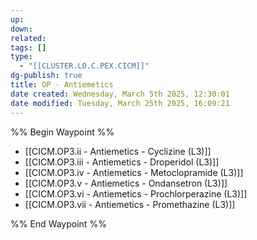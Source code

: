 ```yaml
---
up: 
down: 
related: 
tags: []
type:
  - "[[CLUSTER.LO.C.PEX.CICM]]"
dg-publish: true
title: OP - Antiemetics
date created: Wednesday, March 5th 2025, 12:30:01
date modified: Tuesday, March 25th 2025, 16:09:21
---
```


%% Begin Waypoint %%

- [[CICM.OP3.ii - Antiemetics - Cyclizine (L3)]]
- [[CICM.OP3.iii - Antiemetics - Droperidol (L3)]]
- [[CICM.OP3.iv - Antiemetics - Metoclopramide (L3)]]
- [[CICM.OP3.v - Antiemetics - Ondansetron (L3)]]
- [[CICM.OP3.vi - Antiemetics - Prochlorperazine (L3)]]
- [[CICM.OP3.vii - Antiemetics - Promethazine (L3)]]

%% End Waypoint %%
